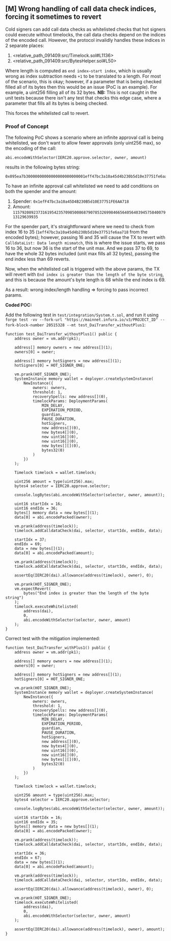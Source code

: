 ## [M] Wrong handling of call data check indices, forcing it sometimes to revert

Cold signers can add call data checks as whitelisted checks that hot signers could execute without timelocks, the call data checks depend on the indices of the encoded call. However, the protocol invalidly handles these indices in 2 separate places:

1.  <relative_path_091409:src/Timelock.sol#L1136>
2.  <relative_path_091409:src/BytesHelper.sol#L50>

Where length is computed as `end index—start index`, which is usually wrong as index subtraction needs `+1` to be translated to a length. For most of the scenario, this is okay; however, if a parameter that is being checked filled all of its bytes then this would be an issue (PoC is an example). For example, a uint256 filling all of its 32 bytes.
**NB:** This is not caught in the unit tests because there isn't any test that checks this edge case, where a parameter that fills all its bytes is being checked.

This forces the whitelisted call to revert.

### Proof of Concept

The following PoC shows a scenario where an infinite approval call is being whitelisted, we don't want to allow fewer approvals (only uint256 max), so the encoding of the call:

```solidity
abi.encodeWithSelector(IERC20.approve.selector, owner, amount)
```

results in the following bytes string:

```solidity
0x095ea7b30000000000000000000000001eff47bc3a10a45d4b230b5d10e37751fe6aa718ffffffffffffffffffffffffffffffffffffffffffffffffffffffffffffffff
```

To have an infinite approval call whitelisted we need to add conditions on both the spender and the amount:

1.  Spender: `0x1efF47bc3a10a45D4B230B5d10E37751FE6AA718`
2.  Amount: `115792089237316195423570985008687907853269984665640564039457584007913129639935`

For the spender part, it's straightforward where we need to check from index 16 to 35 (`1eff47bc3a10a45d4b230b5d10e37751fe6aa718` from the encoded bytes); however, passing 16 and 35 will cause the TX to revert with `CalldataList: Data length mismatch`, this is where the issue starts, we pass 16 to 36, but now 36 is the start of the unit max. And we pass 37 to 69, to have the whole 32 bytes included (unit max fills all 32 bytes), passing the end index less than 69 reverts.

Now, when the whitelisted call is triggered with the above params, the TX will revert with `End index is greater than the length of the byte string`, and this is because the amount's byte length is 68 while the end index is 69.

As a result: wrong index/length handling => forcing to pass incorrect params.

**Coded POC:**

Add the following test in `test/integration/System.t.sol`, and run it using `forge test -vv --fork-url "https://mainnet.infura.io/v3/PROJECT_ID" --fork-block-number 20515328 --mt test_DaiTransfer_withoutPlus1`:

```solidity
function test_DaiTransfer_withoutPlus1() public {
    address owner = vm.addr(pk1);

    address[] memory owners = new address[](1);
    owners[0] = owner;

    address[] memory hotSigners = new address[](1);
    hotSigners[0] = HOT_SIGNER_ONE;

    vm.prank(HOT_SIGNER_ONE);
    SystemInstance memory wallet = deployer.createSystemInstance(
        NewInstance({
            owners: owners,
            threshold: 1,
            recoverySpells: new address[](0),
            timelockParams: DeploymentParams(
                MIN_DELAY,
                EXPIRATION_PERIOD,
                guardian,
                PAUSE_DURATION,
                hotSigners,
                new address[](0),
                new bytes4[](0),
                new uint16[](0),
                new uint16[](0),
                new bytes[][](0),
                bytes32(0)
            )
        })
    );

    Timelock timelock = wallet.timelock;

    uint256 amount = type(uint256).max;
    bytes4 selector = IERC20.approve.selector;

    console.logBytes(abi.encodeWithSelector(selector, owner, amount));

    uint16 startIdx = 16;
    uint16 endIdx = 36;
    bytes[] memory data = new bytes[](1);
    data[0] = abi.encodePacked(owner);

    vm.prank(address(timelock));
    timelock.addCalldataCheck(dai, selector, startIdx, endIdx, data);

    startIdx = 37;
    endIdx = 69;
    data = new bytes[](1);
    data[0] = abi.encodePacked(amount);

    vm.prank(address(timelock));
    timelock.addCalldataCheck(dai, selector, startIdx, endIdx, data);

    assertEq(IERC20(dai).allowance(address(timelock), owner), 0);

    vm.prank(HOT_SIGNER_ONE);
    vm.expectRevert(
        bytes("End index is greater than the length of the byte string")
    );
    timelock.executeWhitelisted(
        address(dai),
        0,
        abi.encodeWithSelector(selector, owner, amount)
    );
}
```

Correct test with the mitigation implemented:

```solidity
function test_DaiTransfer_withPlus1() public {
    address owner = vm.addr(pk1);

    address[] memory owners = new address[](1);
    owners[0] = owner;

    address[] memory hotSigners = new address[](1);
    hotSigners[0] = HOT_SIGNER_ONE;

    vm.prank(HOT_SIGNER_ONE);
    SystemInstance memory wallet = deployer.createSystemInstance(
        NewInstance({
            owners: owners,
            threshold: 1,
            recoverySpells: new address[](0),
            timelockParams: DeploymentParams(
                MIN_DELAY,
                EXPIRATION_PERIOD,
                guardian,
                PAUSE_DURATION,
                hotSigners,
                new address[](0),
                new bytes4[](0),
                new uint16[](0),
                new uint16[](0),
                new bytes[][](0),
                bytes32(0)
            )
        })
    );

    Timelock timelock = wallet.timelock;

    uint256 amount = type(uint256).max;
    bytes4 selector = IERC20.approve.selector;

    console.logBytes(abi.encodeWithSelector(selector, owner, amount));

    uint16 startIdx = 16;
    uint16 endIdx = 35;
    bytes[] memory data = new bytes[](1);
    data[0] = abi.encodePacked(owner);

    vm.prank(address(timelock));
    timelock.addCalldataCheck(dai, selector, startIdx, endIdx, data);

    startIdx = 36;
    endIdx = 67;
    data = new bytes[](1);
    data[0] = abi.encodePacked(amount);

    vm.prank(address(timelock));
    timelock.addCalldataCheck(dai, selector, startIdx, endIdx, data);

    assertEq(IERC20(dai).allowance(address(timelock), owner), 0);

    vm.prank(HOT_SIGNER_ONE);
    timelock.executeWhitelisted(
        address(dai),
        0,
        abi.encodeWithSelector(selector, owner, amount)
    );

    assertEq(IERC20(dai).allowance(address(timelock), owner), amount);
}
```

